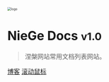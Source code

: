 <!-- _coverpage.md -->

<p style:text-align:center;><img src="https://cdn.jsdelivr.net/gh/love2wind/cloudimg/img/82fcaac7cfe71eb9e99d606d6b7a3f22.png" alt="logo" style="zoom:50%;" /></p>

# NieGe Docs <small>v1.0</small>

> 涅槃网站常用文档列表网站。

[博客](https://love2wind.com)
[滚动鼠标](#introduction)

